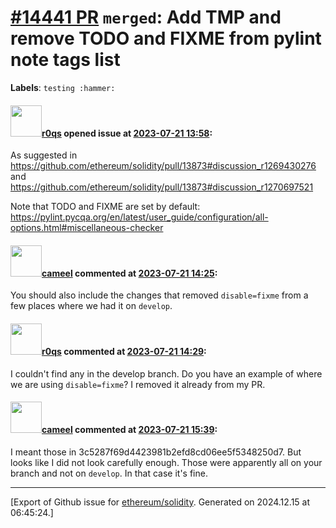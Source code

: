 # [\#14441 PR](https://github.com/ethereum/solidity/pull/14441) `merged`: Add TMP and remove TODO and FIXME from pylint note tags list
**Labels**: `testing :hammer:`


#### <img src="https://avatars.githubusercontent.com/u/457348?u=e02c93e6d98c1154952140a8d5af50d9d5ca59c9&v=4" width="50">[r0qs](https://github.com/r0qs) opened issue at [2023-07-21 13:58](https://github.com/ethereum/solidity/pull/14441):

As suggested in https://github.com/ethereum/solidity/pull/13873#discussion_r1269430276 and https://github.com/ethereum/solidity/pull/13873#discussion_r1270697521

Note that TODO and FIXME are set by default: https://pylint.pycqa.org/en/latest/user_guide/configuration/all-options.html#miscellaneous-checker

#### <img src="https://avatars.githubusercontent.com/u/137030?v=4" width="50">[cameel](https://github.com/cameel) commented at [2023-07-21 14:25](https://github.com/ethereum/solidity/pull/14441#issuecomment-1645677160):

You should also include the changes that removed `disable=fixme` from a few places where we had it on `develop`.

#### <img src="https://avatars.githubusercontent.com/u/457348?u=e02c93e6d98c1154952140a8d5af50d9d5ca59c9&v=4" width="50">[r0qs](https://github.com/r0qs) commented at [2023-07-21 14:29](https://github.com/ethereum/solidity/pull/14441#issuecomment-1645682685):

I couldn't find any in the develop branch. Do you have an example of where we are using `disable=fixme`? I removed it already from my PR.

#### <img src="https://avatars.githubusercontent.com/u/137030?v=4" width="50">[cameel](https://github.com/cameel) commented at [2023-07-21 15:39](https://github.com/ethereum/solidity/pull/14441#issuecomment-1645778066):

I meant those in 3c5287f69d4423981b2efd8cd06ee5f5348250d7. But looks like I did not look carefully enough. Those were apparently all on your branch and not on `develop`. In that case it's fine.


-------------------------------------------------------------------------------



[Export of Github issue for [ethereum/solidity](https://github.com/ethereum/solidity). Generated on 2024.12.15 at 06:45:24.]
